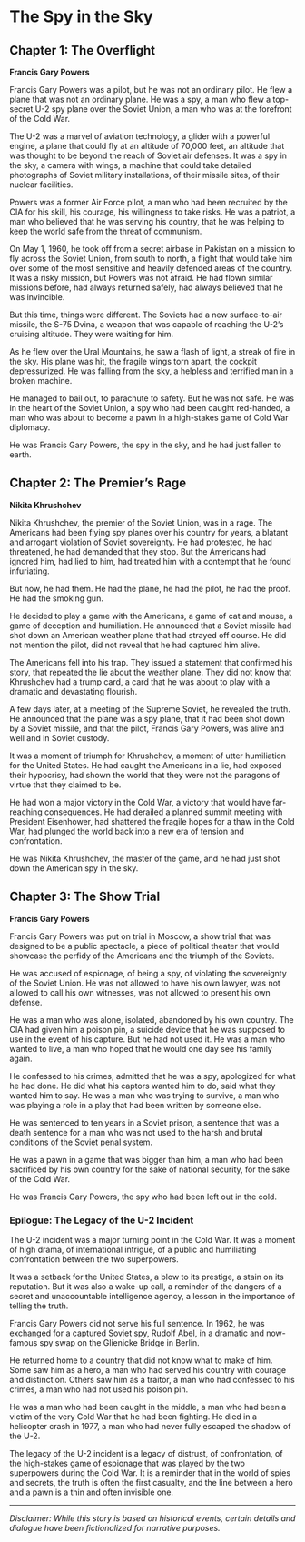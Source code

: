 
# The Spy in the Sky

## Chapter 1: The Overflight

**Francis Gary Powers**

Francis Gary Powers was a pilot, but he was not an ordinary pilot. He flew a plane that was not an ordinary plane. He was a spy, a man who flew a top-secret U-2 spy plane over the Soviet Union, a man who was at the forefront of the Cold War.

The U-2 was a marvel of aviation technology, a glider with a powerful engine, a plane that could fly at an altitude of 70,000 feet, an altitude that was thought to be beyond the reach of Soviet air defenses. It was a spy in the sky, a camera with wings, a machine that could take detailed photographs of Soviet military installations, of their missile sites, of their nuclear facilities.

Powers was a former Air Force pilot, a man who had been recruited by the CIA for his skill, his courage, his willingness to take risks. He was a patriot, a man who believed that he was serving his country, that he was helping to keep the world safe from the threat of communism.

On May 1, 1960, he took off from a secret airbase in Pakistan on a mission to fly across the Soviet Union, from south to north, a flight that would take him over some of the most sensitive and heavily defended areas of the country. It was a risky mission, but Powers was not afraid. He had flown similar missions before, had always returned safely, had always believed that he was invincible.

But this time, things were different. The Soviets had a new surface-to-air missile, the S-75 Dvina, a weapon that was capable of reaching the U-2’s cruising altitude. They were waiting for him.

As he flew over the Ural Mountains, he saw a flash of light, a streak of fire in the sky. His plane was hit, the fragile wings torn apart, the cockpit depressurized. He was falling from the sky, a helpless and terrified man in a broken machine.

He managed to bail out, to parachute to safety. But he was not safe. He was in the heart of the Soviet Union, a spy who had been caught red-handed, a man who was about to become a pawn in a high-stakes game of Cold War diplomacy.

He was Francis Gary Powers, the spy in the sky, and he had just fallen to earth.

## Chapter 2: The Premier’s Rage

**Nikita Khrushchev**

Nikita Khrushchev, the premier of the Soviet Union, was in a rage. The Americans had been flying spy planes over his country for years, a blatant and arrogant violation of Soviet sovereignty. He had protested, he had threatened, he had demanded that they stop. But the Americans had ignored him, had lied to him, had treated him with a contempt that he found infuriating.

But now, he had them. He had the plane, he had the pilot, he had the proof. He had the smoking gun.

He decided to play a game with the Americans, a game of cat and mouse, a game of deception and humiliation. He announced that a Soviet missile had shot down an American weather plane that had strayed off course. He did not mention the pilot, did not reveal that he had captured him alive.

The Americans fell into his trap. They issued a statement that confirmed his story, that repeated the lie about the weather plane. They did not know that Khrushchev had a trump card, a card that he was about to play with a dramatic and devastating flourish.

A few days later, at a meeting of the Supreme Soviet, he revealed the truth. He announced that the plane was a spy plane, that it had been shot down by a Soviet missile, and that the pilot, Francis Gary Powers, was alive and well and in Soviet custody.

It was a moment of triumph for Khrushchev, a moment of utter humiliation for the United States. He had caught the Americans in a lie, had exposed their hypocrisy, had shown the world that they were not the paragons of virtue that they claimed to be.

He had won a major victory in the Cold War, a victory that would have far-reaching consequences. He had derailed a planned summit meeting with President Eisenhower, had shattered the fragile hopes for a thaw in the Cold War, had plunged the world back into a new era of tension and confrontation.

He was Nikita Khrushchev, the master of the game, and he had just shot down the American spy in the sky.

## Chapter 3: The Show Trial

**Francis Gary Powers**

Francis Gary Powers was put on trial in Moscow, a show trial that was designed to be a public spectacle, a piece of political theater that would showcase the perfidy of the Americans and the triumph of the Soviets.

He was accused of espionage, of being a spy, of violating the sovereignty of the Soviet Union. He was not allowed to have his own lawyer, was not allowed to call his own witnesses, was not allowed to present his own defense.

He was a man who was alone, isolated, abandoned by his own country. The CIA had given him a poison pin, a suicide device that he was supposed to use in the event of his capture. But he had not used it. He was a man who wanted to live, a man who hoped that he would one day see his family again.

He confessed to his crimes, admitted that he was a spy, apologized for what he had done. He did what his captors wanted him to do, said what they wanted him to say. He was a man who was trying to survive, a man who was playing a role in a play that had been written by someone else.

He was sentenced to ten years in a Soviet prison, a sentence that was a death sentence for a man who was not used to the harsh and brutal conditions of the Soviet penal system.

He was a pawn in a game that was bigger than him, a man who had been sacrificed by his own country for the sake of national security, for the sake of the Cold War.

He was Francis Gary Powers, the spy who had been left out in the cold.

### Epilogue: The Legacy of the U-2 Incident

The U-2 incident was a major turning point in the Cold War. It was a moment of high drama, of international intrigue, of a public and humiliating confrontation between the two superpowers.

It was a setback for the United States, a blow to its prestige, a stain on its reputation. But it was also a wake-up call, a reminder of the dangers of a secret and unaccountable intelligence agency, a lesson in the importance of telling the truth.

Francis Gary Powers did not serve his full sentence. In 1962, he was exchanged for a captured Soviet spy, Rudolf Abel, in a dramatic and now-famous spy swap on the Glienicke Bridge in Berlin.

He returned home to a country that did not know what to make of him. Some saw him as a hero, a man who had served his country with courage and distinction. Others saw him as a traitor, a man who had confessed to his crimes, a man who had not used his poison pin.

He was a man who had been caught in the middle, a man who had been a victim of the very Cold War that he had been fighting. He died in a helicopter crash in 1977, a man who had never fully escaped the shadow of the U-2.

The legacy of the U-2 incident is a legacy of distrust, of confrontation, of the high-stakes game of espionage that was played by the two superpowers during the Cold War. It is a reminder that in the world of spies and secrets, the truth is often the first casualty, and the line between a hero and a pawn is a thin and often invisible one.

***

*Disclaimer: While this story is based on historical events, certain details and dialogue have been fictionalized for narrative purposes.*